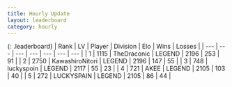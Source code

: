 ```yaml
---
title: Hourly Update
layout: leaderboard
category: hourly
---
```


{: .leaderboard}
| Rank | LV | Player | Division | Elo | Wins | Losses |
| --- | --- | --- | --- | --- | --- | --- |
| <span data-change="0">1</span> | 1115 | <span title="ID: 544310">TheDraconic</span> | LEGEND | <span data-change="-26">2196</span> | <span data-change="5">253</span> | <span data-change="3">91</span> |
| <span data-change="0">2</span> | 2750 | <span title="ID: 164871">KawashiroNitori</span> | LEGEND | <span data-change="4">2196</span> | <span data-change="1">147</span> | <span data-change="0">55</span> |
| <span data-change="3">3</span> | 748 | <span title="ID: 512212">luckyspoin</span> | LEGEND | <span data-change="15">2117</span> | <span data-change="3">55</span> | <span data-change="0">23</span> |
| <span data-change="-1">4</span> | 721 | <span title="ID: 455100">AKEE</span> | LEGEND | <span data-change="0">2105</span> | <span data-change="0">103</span> | <span data-change="0">40</span> |
| <span data-change="-1">5</span> | 272 | <span title="ID: 623829">LUCKYSPAIN</span> | LEGEND | <span data-change="0">2105</span> | <span data-change="0">86</span> | <span data-change="0">44</span> |